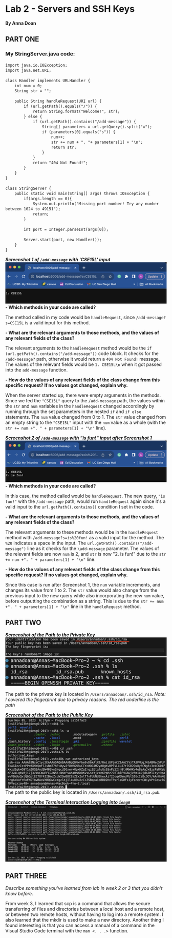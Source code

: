 # Lab 2 - Servers and SSH Keys
**By Anna Doan**

## PART ONE
### My StringServer.java code:
~~~
import java.io.IOException;
import java.net.URI;

class Handler implements URLHandler {
    int num = 0;
    String str = "";

    public String handleRequest(URI url) {
        if (url.getPath().equals("/")) {
            return String.format("Welcome!", str);
        } else {
            if (url.getPath().contains("/add-message")) {
                String[] parameters = url.getQuery().split("=");
                if (parameters[0].equals("s")) {
                    num++;
                    str += num + ". "+ parameters[1] + "\n";
                    return str;
                }
            }
            return "404 Not Found!";
        }
    }
}

class StringServer {
    public static void main(String[] args) throws IOException {
        if(args.length == 0){
            System.out.println("Missing port number! Try any number between 1024 to 49151");
            return;
        }

        int port = Integer.parseInt(args[0]);

        Server.start(port, new Handler());
    }
}
~~~
**_Screenshot 1 of `/add-message` with 'CSE15L' input_**
![image](lab2-pt1-ss1.png)
**- Which methods in your code are called?**

The method called in my code would be `handleRequest`, since `/add-message?s=CSE15L` is a valid input for this method. 

  
**- What are the relevant arguments to those methods, and the values of any relevant fields of the class?**

The relevant arguments to the `handleRequest` method would be the `if (url.getPath().contains("/add-message"))` code block. It checks for the `/add-message?` path, otherwise it would return a `404 Not Found!` message. The values of the relevant fields would be `1. CSE15L\n` when it got passed into the `add-message` function. 


**- How do the values of any relevant fields of the class change from this specific request? If no values got changed, explain why.**

When the server started up, there were empty arguments in the methods. Since we fed the `"CSE15L"` query to the `/add-message` path, the values within the `str` and `num` variables in the `handleRequest` changed accordingly by running through the set parameters in the nested `if` and `if else` statements. The `num` value changed from 0 to 1. The `str` value changed from an empty string to the `"CSE15L"` input with the `num` value as a whole (with the `str += num +". " + parameters[1] + "\n"` line). 



**_Screenshot 2 of `/add-message` with "is fun!" input after Screenshot 1_**
![image](lab2-pt1-ss2.png)
**- Which methods in your code are called?**

In this case, the method called would be `handleRequest`. The new query, `"is fun!"` with the `/add-message` path, would run `handleRequest` again since it's a valid input to the `url.getPath().contains()` condition I set in the code. 

  
**- What are the relevant arguments to those methods, and the values of any relevant fields of the class?**

The relevant arguments to these methods would be in the `handleRequest` method with `/add-message?s=is%20fun!` as a valid input for the method. The `%20` indicates a space in the input. The `url.getPath().contains("/add-message")` line as it checks for the `\add-message` parameter. The values of the relevant fields are now `num` is 2, and `str` is now "2. is fun!" due to the `str += num +". " + parameters[1] + "\n"` line. 


**- How do the values of any relevant fields of the class change from this specific request? If no values got changed, explain why.**

Since this case is run after Screenshot 1, the `num` variable increments, and changes its value from 1 to 2. The `str` value would also change from the previous input to the new query while also incorporating the new `num` value, before outputting the combination as a string. This is due to the `str += num +". " + parameters[1] + "\n"` line in the `handleRequest` method. 



## PART TWO
**_Screenshot of the Path to the Private Key_**
![image](lab2-priv.png)
![image](lab2-priv2.png)

The path to the private key is located in `/Users/annadoan/.ssh/id_rsa`.
_Note: I covered the fingerprint due to privacy reasons. The red underline is the path_


**_Screenshot of the Path to the Public Key_**
![image](lab2-pub.png)
The path to the public key is located in `/Users/annadoan/.ssh/id_rsa.pub`.


**_Screenshot of the Terminal Interaction Logging into `ieng6`_**
![image](lab2-pt2-login.png)


## PART THREE
_Describe something you've learned from lab in week 2 or 3 that you didn't know before._

From week 3, I learned that scp is a command that allows the secure transferring of files and directories between a local host and a remote host, or between two remote hosts, without having to log into a remote system. I also learned that the mkdir is used to make a new directory. Another thing I found interesting is that you can access a manual of a command in the Visual Studio Code terminal with the `man <. . .>` function. 

